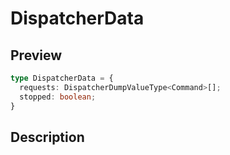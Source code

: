 
      
# DispatcherData

<div class="api-docs__section" data-reactroot="">

## Preview

</div><div class="api-docs__preview type" data-reactroot="">

```ts
type DispatcherData = {
  requests: DispatcherDumpValueType<Command>[]; 
  stopped: boolean; 
}
```

</div><div class="api-docs__section" data-reactroot="">

## Description

</div><div class="api-docs__description" data-reactroot=""><span class="api-docs__do-not-parse">



</span></div>